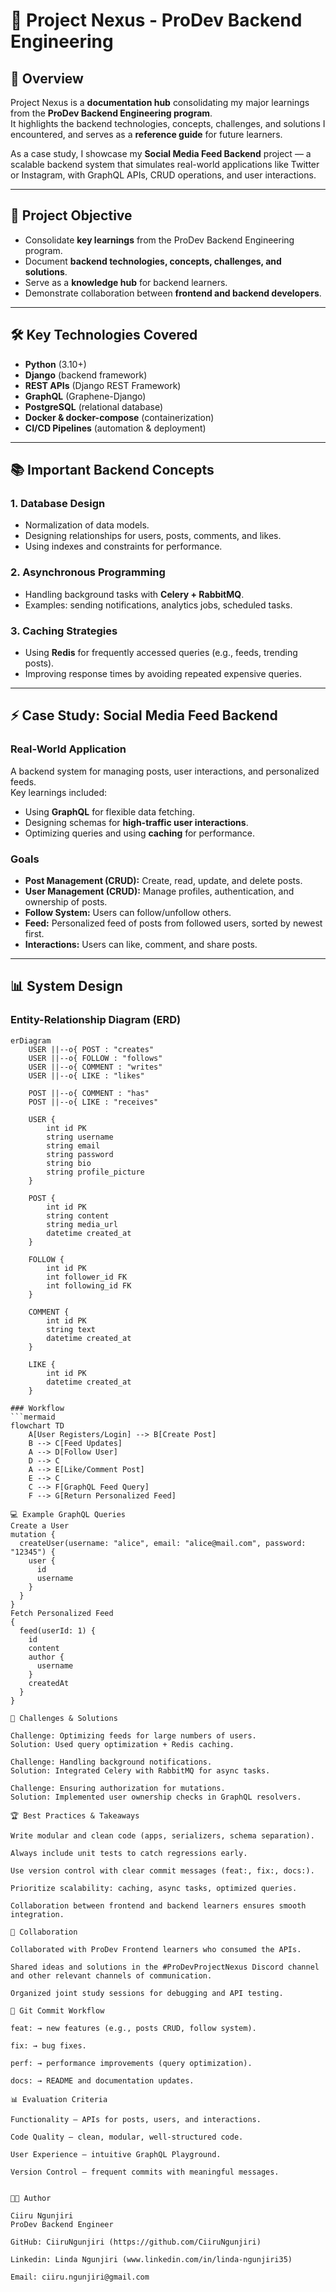 # 📖 Project Nexus - ProDev Backend Engineering

## 📌 Overview
Project Nexus is a **documentation hub** consolidating my major learnings from the **ProDev Backend Engineering program**.  
It highlights the backend technologies, concepts, challenges, and solutions I encountered, and serves as a **reference guide** for future learners.  

As a case study, I showcase my **Social Media Feed Backend** project — a scalable backend system that simulates real-world applications like Twitter or Instagram, with GraphQL APIs, CRUD operations, and user interactions.

---

## 🎯 Project Objective
- Consolidate **key learnings** from the ProDev Backend Engineering program.  
- Document **backend technologies, concepts, challenges, and solutions**.  
- Serve as a **knowledge hub** for backend learners.  
- Demonstrate collaboration between **frontend and backend developers**.  

---

## 🛠️ Key Technologies Covered
- **Python** (3.10+)  
- **Django** (backend framework)  
- **REST APIs** (Django REST Framework)  
- **GraphQL** (Graphene-Django)  
- **PostgreSQL** (relational database)  
- **Docker & docker-compose** (containerization)  
- **CI/CD Pipelines** (automation & deployment)  

---

## 📚 Important Backend Concepts
### 1. Database Design
- Normalization of data models.  
- Designing relationships for users, posts, comments, and likes.  
- Using indexes and constraints for performance.  

### 2. Asynchronous Programming
- Handling background tasks with **Celery + RabbitMQ**.  
- Examples: sending notifications, analytics jobs, scheduled tasks.  

### 3. Caching Strategies
- Using **Redis** for frequently accessed queries (e.g., feeds, trending posts).  
- Improving response times by avoiding repeated expensive queries.  

---

## ⚡ Case Study: Social Media Feed Backend
### Real-World Application
A backend system for managing posts, user interactions, and personalized feeds.  
Key learnings included:  
- Using **GraphQL** for flexible data fetching.  
- Designing schemas for **high-traffic user interactions**.  
- Optimizing queries and using **caching** for performance.  

### Goals
- **Post Management (CRUD):** Create, read, update, and delete posts.  
- **User Management (CRUD):** Manage profiles, authentication, and ownership of posts.  
- **Follow System:** Users can follow/unfollow others.  
- **Feed:** Personalized feed of posts from followed users, sorted by newest first.  
- **Interactions:** Users can like, comment, and share posts.  

---

## 📊 System Design

### Entity-Relationship Diagram (ERD)
```mermaid
erDiagram
    USER ||--o{ POST : "creates"
    USER ||--o{ FOLLOW : "follows"
    USER ||--o{ COMMENT : "writes"
    USER ||--o{ LIKE : "likes"

    POST ||--o{ COMMENT : "has"
    POST ||--o{ LIKE : "receives"

    USER {
        int id PK
        string username
        string email
        string password
        string bio
        string profile_picture
    }

    POST {
        int id PK
        string content
        string media_url
        datetime created_at
    }

    FOLLOW {
        int id PK
        int follower_id FK
        int following_id FK
    }

    COMMENT {
        int id PK
        string text
        datetime created_at
    }

    LIKE {
        int id PK
        datetime created_at
    }

### Workflow
```mermaid
flowchart TD
    A[User Registers/Login] --> B[Create Post]
    B --> C[Feed Updates]
    A --> D[Follow User]
    D --> C
    A --> E[Like/Comment Post]
    E --> C
    C --> F[GraphQL Feed Query]
    F --> G[Return Personalized Feed]

💻 Example GraphQL Queries
Create a User
mutation {
  createUser(username: "alice", email: "alice@mail.com", password: "12345") {
    user {
      id
      username
    }
  }
}
Fetch Personalized Feed
{
  feed(userId: 1) {
    id
    content
    author {
      username
    }
    createdAt
  }
}

🔑 Challenges & Solutions

Challenge: Optimizing feeds for large numbers of users.
Solution: Used query optimization + Redis caching.

Challenge: Handling background notifications.
Solution: Integrated Celery with RabbitMQ for async tasks.

Challenge: Ensuring authorization for mutations.
Solution: Implemented user ownership checks in GraphQL resolvers.

🏆 Best Practices & Takeaways

Write modular and clean code (apps, serializers, schema separation).

Always include unit tests to catch regressions early.

Use version control with clear commit messages (feat:, fix:, docs:).

Prioritize scalability: caching, async tasks, optimized queries.

Collaboration between frontend and backend learners ensures smooth integration.

🤝 Collaboration

Collaborated with ProDev Frontend learners who consumed the APIs.

Shared ideas and solutions in the #ProDevProjectNexus Discord channel and other relevant channels of communication.

Organized joint study sessions for debugging and API testing.

📅 Git Commit Workflow

feat: → new features (e.g., posts CRUD, follow system).

fix: → bug fixes.

perf: → performance improvements (query optimization).

docs: → README and documentation updates.

📊 Evaluation Criteria

Functionality – APIs for posts, users, and interactions.

Code Quality – clean, modular, well-structured code.

User Experience – intuitive GraphQL Playground.

Version Control – frequent commits with meaningful messages.


👩‍💻 Author

Ciiru Ngunjiri
ProDev Backend Engineer

GitHub: CiiruNgunjiri (https://github.com/CiiruNgunjiri)

Linkedin: Linda Ngunjiri (www.linkedin.com/in/linda-ngunjiri35)

Email: ciiru.ngunjiri@gmail.com
